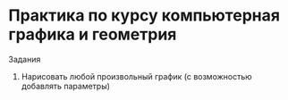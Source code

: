 # Практика по курсу компьютерная графика и геометрия
Задания 
1. Нарисовать любой произвольный график (с возможностью добавлять параметры)